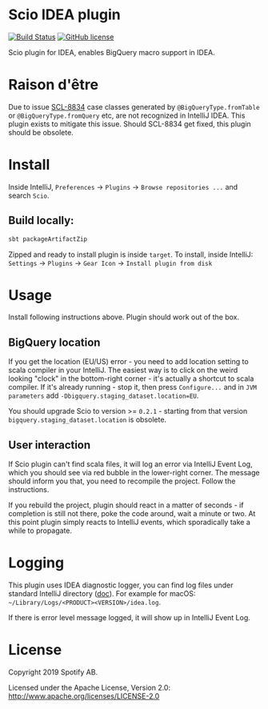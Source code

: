 # Scio IDEA plugin

[![Build Status](https://img.shields.io/github/workflow/status/spotify/scio-idea-plugin/CI)](https://github.com/spotify/scio-idea-plugin/actions?query=workflow%3ACI)
[![GitHub license](https://img.shields.io/github/license/spotify/scio-idea-plugin.svg)](./LICENSE)

Scio plugin for IDEA, enables BigQuery macro support in IDEA.

# Raison d'être

Due to issue [SCL-8834](https://youtrack.jetbrains.com/oauth?state=%2Fissue%2FSCL-8834) case classes generated by
`@BigQueryType.fromTable` or `@BigQueryType.fromQuery` etc, are not recognized in IntelliJ IDEA. This plugin
exists to mitigate this issue. Should SCL-8834 get fixed, this plugin should be obsolete.

# Install

Inside IntelliJ, `Preferences` -> `Plugins` -> `Browse repositories ...` and search `Scio`.

## Build locally:

```bash
sbt packageArtifactZip
```

Zipped and ready to install plugin is inside `target`.
To install, inside IntelliJ: `Settings` -> `Plugins` -> `Gear Icon` -> `Install plugin from disk`

# Usage

Install following instructions above. Plugin should work out of the box.

## BigQuery location

If you get the location (EU/US) error - you need to add location setting to scala compiler in your IntelliJ.
The easiest way is to click on the weird looking "clock" in the bottom-right corner - it's actually a shortcut to scala compiler.
If it's already running - stop it, then press `Configure...` and in `JVM parameters` add `-Dbigquery.staging_dataset.location=EU`.

You should upgrade Scio to version >= `0.2.1` - starting from that version `bigquery.staging_dataset.location` is obsolete.

## User interaction

If Scio plugin can't find scala files, it will log an error via IntelliJ Event Log, which you should see via red bubble
in the lower-right corner. The message should inform you that, you need to recompile the project. Follow the instructions.

If you rebuild the project, plugin should react in a matter of seconds - if completion is still not there,
poke the code around, wait a minute or two. At this point plugin simply reacts to IntelliJ events,
which sporadically take a while to propagate.

# Logging

This plugin uses IDEA diagnostic logger, you can find log files
under standard IntelliJ directory ([doc](https://intellij-support.jetbrains.com/hc/en-us/articles/206544519-Directories-used-by-the-IDE-to-store-settings-caches-plugins-and-logs)). For example for macOS: `~/Library/Logs/<PRODUCT><VERSION>/idea.log`.

If there is error level message logged, it will show up in IntelliJ Event Log.

# License

Copyright 2019 Spotify AB.

Licensed under the Apache License, Version 2.0: http://www.apache.org/licenses/LICENSE-2.0
